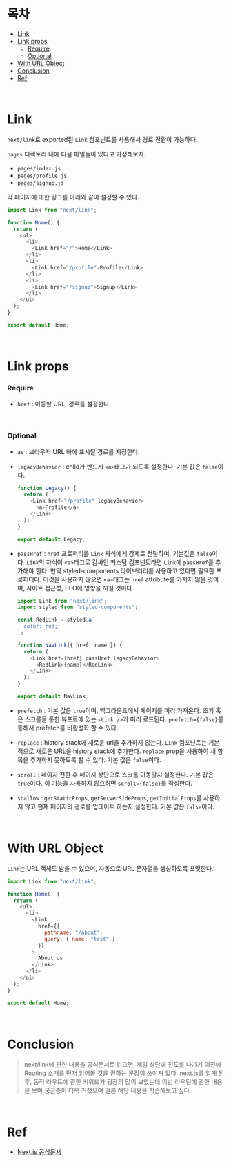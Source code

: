 # 목차

- [Link](#link)
- [Link props](#link-props)
  - [Require](#require)
  - [Optional](#optional)
- [With URL Object](#with-url-object)
- [Conclusion](#conclusion)
- [Ref](#ref)

<br>

# Link

`next/link`로 exported된 `Link` 컴포넌트를 사용해서 경로 전환이 가능하다.

`pages` 디렉토리 내에 다음 파일들이 있다고 가정해보자.

- `pages/index.js`
- `pages/profile.js`
- `pages/signup.js`

각 페이지에 대한 링크를 아래와 같이 설정할 수 있다.

```javascript
import Link from "next/link";

function Home() {
  return (
    <ul>
      <li>
        <Link href="/">Home</Link>
      </li>
      <li>
        <Link href="/profile">Profile</Link>
      </li>
      <li>
        <Link href="/signup">Signup</Link>
      </li>
    </ul>
  );
}

export default Home;
```

<br>

# Link props

### Require

- `href` : 이동할 URL, 경로를 설정한다.

<br>

### Optional

- `as` : 브라우저 URL 바에 표시될 경로를 지정한다.
- `legacyBehavior` : child가 반드시 `<a>`태그가 되도록 설정한다. 기본 값은 `false`이다.

  ```javascript
  function Legacy() {
    return (
      <Link href="/profile" legacyBehavior>
        <a>Profile</a>
      </Link>
    );
  }

  export default Legacy;
  ```

- `passHref` : `href` 프로퍼티를 `Link` 자식에게 강제로 전달하며, 기본값은 `false`이다. `Link`의 자식이 `<a>`태그로 감싸인 커스텀 컴포넌트라면 `Link`에 `passHref`를 추가해야 한다. 만약 styled-components 라이브러리를 사용하고 있다면 필요한 프로퍼티다. 이것을 사용하지 않으면 `<a>`태그는 `href` attribute를 가지지 않을 것이며, 사이트 접근성, SEO에 영향을 끼칠 것이다.

  ```javascript
  import Link from "next/link";
  import styled from "styled-components";

  const RedLink = styled.a`
    color: red;
  `;

  function NavLink({ href, name }) {
    return (
      <Link href={href} passHref legacyBehavior>
        <RedLink>{name}</RedLink>
      </Link>
    );
  }

  export default NavLink;
  ```

- `prefetch` : 기본 값은 `true`이며, 백그라운드에서 페이지를 미리 가져온다. 초기 혹은 스크롤을 통한 뷰포트에 있는 `<Link />`가 미리 로드된다. `prefetch={false}`를 통해서 prefetch를 비활성화 할 수 있다.
- `replace` : history stack에 새로운 url을 추가하지 않는다. `Link` 컴포넌트는 기본적으로 새로운 URL을 history stack에 추가한다. `replace` prop을 사용하여 새 항목을 추가하지 못하도록 할 수 있다. 기본 값은 `false`이다.
- `scroll` : 페이지 전환 후 페이지 상단으로 스크롤 이동할지 설정한다. 기본 값은 `true`이다. 이 기능을 사용하지 않으려면 `scroll={false}`를 작성한다.
- `shallow` : `getStaticProps`, `getServerSideProps`, `getInitialProps`를 사용하지 않고 현재 페이지의 경로를 업데이트 하는지 설정한다. 기본 값은 `false`이다.

<br>

# With URL Object

`Link`는 URL 객체도 받을 수 있으며, 자동으로 URL 문자열을 생성하도록 포맷한다.

```javascript
import Link from "next/link";

function Home() {
  return (
    <ul>
      <li>
        <Link
          href={{
            pathname: "/about",
            query: { name: "test" },
          }}
        >
          About us
        </Link>
      </li>
    </ul>
  );
}

export default Home;
```

<br>

# Conclusion

> next/link에 관한 내용을 공식문서로 읽으면, 제일 상단에 진도를 나가기 이전에 Routing 소개를 먼저 읽어볼 것을 권하는 문장이 쓰여져 있다. next.js를 알게 된 후, 동적 라우트에 관한 키워드가 굉장히 많이 보였는데 이번 라우팅에 관한 내용을 보며 궁금증이 더욱 커졌으며 얼른 해당 내용을 학습해보고 싶다.

<br>

# Ref

- [Next.js 공식문서](https://nextjs.org/docs/api-reference/next/link)
